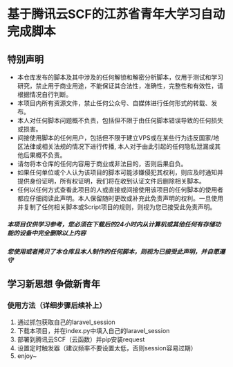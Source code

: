 # 基于腾讯云SCF的江苏省青年大学习自动完成脚本
## 特别声明
* 本仓库发布的脚本及其中涉及的任何解锁和解密分析脚本，仅用于测试和学习研究，禁止用于商业用途，不能保证其合法性，准确性，完整性和有效性，请根据情况自行判断。
* 本项目内所有资源文件，禁止任何公众号、自媒体进行任何形式的转载、发布。
* 本人对任何脚本问题概不负责，包括但不限于由任何脚本错误导致的任何损失或损害。
* 间接使用脚本的任何用户，包括但不限于建立VPS或在某些行为违反国家/地区法律或相关法规的情况下进行传播, 本人对于由此引起的任何隐私泄漏或其他后果概不负责。
* 请勿将本仓库的任何内容用于商业或非法目的，否则后果自负。
* 如果任何单位或个人认为该项目的脚本可能涉嫌侵犯其权利，则应及时通知并提供身份证明，所有权证明，我们将在收到认证文件后删除相关脚本。
* 任何以任何方式查看此项目的人或直接或间接使用该项目的任何脚本的使用者都应仔细阅读此声明。本人保留随时更改或补充此免责声明的权利。一旦使用并复制了任何相关脚本或Script项目的规则，则视为您已接受此免责声明。
##### 本项目仅供学习参考，您必须在下载后的24小时内从计算机或其他任何有存储功能的设备中完全删除以上内容
##### 您使用或者拷贝了本仓库且本人制作的任何脚本，则视为已接受此声明，并自愿遵守

## 学习新思想 争做新青年 
### 使用方法（详细步骤后续补上）
1. 通过抓包获取自己的laravel_session
2. 下载本项目，并在index.py中填入自己的laravel_session
3. 部署到腾讯云SCF（云函数）并pip安装request
4. 设置定时触发器（建议频率不要设置太低，否则session容易过期）
5. enjoy~